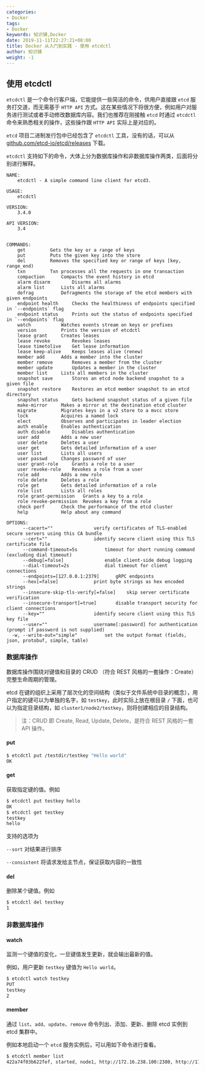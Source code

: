 ```yaml
---
categories:
- Docker
tags:
- Docker  
keywords: 知识铺,Docker
date: 2019-11-11T22:27:21+08:00
title: Docker 从入门到实践 - 使用 etcdctl
author: 知识铺
weight: -1
---
```


## 使用 etcdctl

`etcdctl` 是一个命令行客户端，它能提供一些简洁的命令，供用户直接跟 `etcd` 服务打交道，而无需基于 `HTTP API` 方式。这在某些情况下将很方便，例如用户对服务进行测试或者手动修改数据库内容。我们也推荐在刚接触 `etcd` 时通过 `etcdctl` 命令来熟悉相关的操作，这些操作跟 `HTTP API` 实际上是对应的。

`etcd` 项目二进制发行包中已经包含了 `etcdctl` 工具，没有的话，可以从 [github.com/etcd-io/etcd/releases](https://github.com/etcd-io/etcd/releases) 下载。

`etcdctl` 支持如下的命令，大体上分为数据库操作和非数据库操作两类，后面将分别进行解释。

```
NAME:
	etcdctl - A simple command line client for etcd3.

USAGE:
	etcdctl

VERSION:
	3.4.0

API VERSION:
	3.4


COMMANDS:
	get			Gets the key or a range of keys
	put			Puts the given key into the store
	del			Removes the specified key or range of keys [key, range_end)
	txn			Txn processes all the requests in one transaction
	compaction		Compacts the event history in etcd
	alarm disarm		Disarms all alarms
	alarm list		Lists all alarms
	defrag			Defragments the storage of the etcd members with given endpoints
	endpoint health		Checks the healthiness of endpoints specified in `--endpoints` flag
	endpoint status		Prints out the status of endpoints specified in `--endpoints` flag
	watch			Watches events stream on keys or prefixes
	version			Prints the version of etcdctl
	lease grant		Creates leases
	lease revoke		Revokes leases
	lease timetolive	Get lease information
	lease keep-alive	Keeps leases alive (renew)
	member add		Adds a member into the cluster
	member remove		Removes a member from the cluster
	member update		Updates a member in the cluster
	member list		Lists all members in the cluster
	snapshot save		Stores an etcd node backend snapshot to a given file
	snapshot restore	Restores an etcd member snapshot to an etcd directory
	snapshot status		Gets backend snapshot status of a given file
	make-mirror		Makes a mirror at the destination etcd cluster
	migrate			Migrates keys in a v2 store to a mvcc store
	lock			Acquires a named lock
	elect			Observes and participates in leader election
	auth enable		Enables authentication
	auth disable		Disables authentication
	user add		Adds a new user
	user delete		Deletes a user
	user get		Gets detailed information of a user
	user list		Lists all users
	user passwd		Changes password of user
	user grant-role		Grants a role to a user
	user revoke-role	Revokes a role from a user
	role add		Adds a new role
	role delete		Deletes a role
	role get		Gets detailed information of a role
	role list		Lists all roles
	role grant-permission	Grants a key to a role
	role revoke-permission	Revokes a key from a role
	check perf		Check the performance of the etcd cluster
	help			Help about any command

OPTIONS:
      --cacert=""				verify certificates of TLS-enabled secure servers using this CA bundle
      --cert=""					identify secure client using this TLS certificate file
      --command-timeout=5s			timeout for short running command (excluding dial timeout)
      --debug[=false]				enable client-side debug logging
      --dial-timeout=2s				dial timeout for client connections
      --endpoints=[127.0.0.1:2379]		gRPC endpoints
      --hex[=false]				print byte strings as hex encoded strings
      --insecure-skip-tls-verify[=false]	skip server certificate verification
      --insecure-transport[=true]		disable transport security for client connections
      --key=""					identify secure client using this TLS key file
      --user=""					username[:password] for authentication (prompt if password is not supplied)
  -w, --write-out="simple"			set the output format (fields, json, protobuf, simple, table)
```

### 数据库操作

数据库操作围绕对键值和目录的 CRUD （符合 REST 风格的一套操作：Create）完整生命周期的管理。

etcd 在键的组织上采用了层次化的空间结构（类似于文件系统中目录的概念），用户指定的键可以为单独的名字，如 `testkey`，此时实际上放在根目录 `/` 下面，也可以为指定目录结构，如 `cluster1/node2/testkey`，则将创建相应的目录结构。

>注：CRUD 即 Create, Read, Update, Delete，是符合 REST 风格的一套 API 操作。

#### put

```bash
$ etcdctl put /testdir/testkey "Hello world"
OK
```

#### get

获取指定键的值。例如

```bash
$ etcdctl put testkey hello
OK
$ etcdctl get testkey
testkey
hello
```

支持的选项为

`--sort`	对结果进行排序

`--consistent` 将请求发给主节点，保证获取内容的一致性

#### del

删除某个键值。例如

```bash
$ etcdctl del testkey
1
```

### 非数据库操作

#### watch

监测一个键值的变化，一旦键值发生更新，就会输出最新的值。

例如，用户更新 `testkey` 键值为 `Hello world`。

```bash
$ etcdctl watch testkey
PUT
testkey
2
```

#### member

通过 `list`、`add`、`update`、`remove` 命令列出、添加、更新、删除 etcd 实例到 etcd 集群中。

例如本地启动一个 `etcd` 服务实例后，可以用如下命令进行查看。

```bash
$ etcdctl member list
422a74f03b622fef, started, node1, http://172.16.238.100:2380, http://172.16.238.100:23
```

